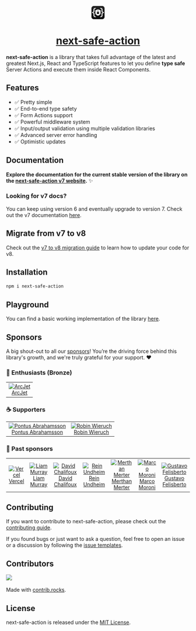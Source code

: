 <div align="center">
  <img src="https://raw.githubusercontent.com/TheEdoRan/next-safe-action/main/assets/logo.png" alt="next-safe-action logo" width="36" height="36">
  <a href="https://github.com/TheEdoRan/next-safe-action"><h1>next-safe-action</h1></a>
</div>

**next-safe-action** is a library that takes full advantage of the latest and greatest Next.js, React and TypeScript features to let you define **type safe** Server Actions and execute them inside React Components.

## Features

- ✅ Pretty simple
- ✅ End-to-end type safety
- ✅ Form Actions support
- ✅ Powerful middleware system
- ✅ Input/output validation using multiple validation libraries
- ✅ Advanced server error handling
- ✅ Optimistic updates

## Documentation

**Explore the documentation for the current stable version of the library on the [next-safe-action v7 website](https://next-safe-action.dev).** ✨

### Looking for v7 docs?

You can keep using version 6 and eventually upgrade to version 7. Check out the v7 documentation [here](https://v7.next-safe-action.dev).

## Migrate from v7 to v8

Check out the [v7 to v8 migration guide](https://next-safe-action.dev/docs/migrations/v7-to-v8) to learn how to update your code for v8.

## Installation

```bash
npm i next-safe-action
```

## Playground

You can find a basic working implementation of the library [here](https://github.com/TheEdoRan/next-safe-action/tree/main/apps/playground).

## Sponsors

A big shout-out to all our [sponsors](https://github.com/sponsors/TheEdoRan)! You’re the driving force behind this library's growth, and we're truly grateful for your support. ❤️

### 🥉 Enthusiasts (Bronze)

<table>
  <tr>
   <td align="center"><a href="https://launch.arcjet.com/Wk7JBrE"><img src="https://avatars.githubusercontent.com/u/24397786?s=120&v=4" width="120" alt="ArcJet"/><br />ArcJet</a></td>
  </tr>
</table>

### ☕ Supporters

<table>
  <tr>
   <td align="center"><a href="https://github.com/pontusab"><img src="https://avatars.githubusercontent.com/u/655158?s=80&v=4" width="80" alt="Pontus Abrahamsson"/><br />Pontus Abrahamsson</a></td>
   <td align="center"><a href="https://www.robinwieruch.de"><img src="https://avatars.githubusercontent.com/u/2479967?s=80&v=4" width="80" alt="Robin Wieruch"/><br />Robin Wieruch</a></td>
  </tr>
</table>

### 👷 Past sponsors

<table>
  <tr>
   <td align="center"><a href="https://vercel.com"><img src="https://avatars.githubusercontent.com/u/14985020?s=50&v=4" width="50" alt="Vercel"/><br />Vercel</a></td>
   <td align="center"><a href="https://liam.so"><img src="https://avatars.githubusercontent.com/u/38444224?v=4&size=50" width="50" alt="Liam Murray"/><br />Liam Murray</a></td>
   <td align="center"><a href="https://chalifoux.dev"><img src="https://avatars.githubusercontent.com/u/3289533?v=4&size=50" width="50" alt="David Chalifoux"/><br />David Chalifoux</a></td>
   <td align="center"><a href="https://www.undheim.io"><img src="https://avatars.githubusercontent.com/u/46612252?v=4&size=50" width="50" alt="Rein Undheim"/><br />Rein Undheim</a></td>
   <td align="center"><a href="https://github.com/merthanmerter"><img src="https://avatars.githubusercontent.com/u/7555905?v=4&size=50" width="50" alt="Merthan Merter"/><br />Merthan Merter</a></td>
   <td align="center"><a href="https://github.com/marcotommoro"><img src="https://avatars.githubusercontent.com/u/65455109?v=4&size=50" width="50" alt="Marco Moroni"/><br />Marco Moroni</a></td>
   <td align="center"><a href="https://github.com/gvffelisberto"><img src="https://avatars.githubusercontent.com/u/17497942?v=4&size=50" width="50" alt="Gustavo Felisberto"/><br />Gustavo Felisberto</a></td>
  </tr>
</table>

## Contributing

If you want to contribute to next-safe-action, please check out the [contributing guide](https://github.com/TheEdoRan/next-safe-action/blob/main/CONTRIBUTING.md).

If you found bugs or just want to ask a question, feel free to open an issue or a discussion by following the [issue templates](https://github.com/TheEdoRan/next-safe-action/issues/new/choose).

## Contributors

<a href="https://github.com/TheEdoRan/next-safe-action/graphs/contributors">
  <img src="https://contrib.rocks/image?repo=TheEdoRan/next-safe-action" />
</a>

Made with [contrib.rocks](https://contrib.rocks).

## License

next-safe-action is released under the [MIT License](https://github.com/TheEdoRan/next-safe-action/blob/main/LICENSE).
